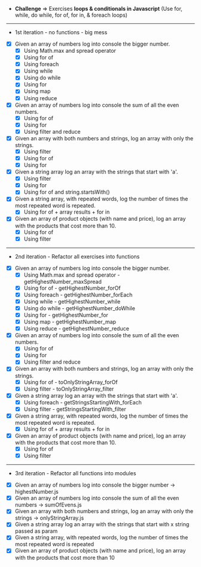 - **Challenge** ⇒ Exercises **loops & conditionals in Javascript** (Use for, while, do while, for of, for in, & foreach loops)

<hr>

- 1st iteration - no functions - big mess
- [x] Given an array of numbers log into console the bigger number.
  - [x] Using Math.max and spread operator
  - [x] Using for of
  - [x] Using foreach
  - [x] Using while
  - [x] Using do while
  - [x] Using for
  - [x] Using map
  - [x] Using reduce
- [x] Given an array of numbers log into console the sum of all the even numbers.
  - [x] Using for of
  - [x] Using for
  - [x] Using filter and reduce
- [x] Given an array with both numbers and strings, log an array with only the strings.
  - [x] Using filter
  - [x] Using for of
  - [x] Using for
- [x] Given a string array log an array with the strings that start with 'a'.
  - [x] Using filter
  - [x] Using for
  - [x] Using for of and string.startsWith()
- [x] Given a string array, with repeated words, log the number of times the most repeated word is repeated. 
  - [x] Using for of + array results + for in
- [x] Given an array of product objects (with name and price), log an array with the products that cost more than 10.
  - [x] Using for of
  - [x] Using filter
<hr>

- 2nd iteration - Refactor all exercises into functions
- [x] Given an array of numbers log into console the bigger number.
  - [x] Using Math.max and spread operator - getHighestNumber_maxSpread
  - [x] Using for of - getHighestNumber_forOf
  - [x] Using foreach - getHighestNumber_forEach
  - [x] Using while - getHighestNumber_while
  - [x] Using do while - getHighestNumber_doWhile
  - [x] Using for - getHighestNumber_for
  - [x] Using map - getHighestNumber_map
  - [x] Using reduce - getHighestNumber_reduce
- [x] Given an array of numbers log into console the sum of all the even numbers.
  - [x] Using for of
  - [x] Using for
  - [x] Using filter and reduce
- [x] Given an array with both numbers and strings, log an array with only the strings.
  - [x] Using for of - toOnlyStringArray_forOf
  - [x] Using filter - toOnlyStringArray_filter
- [x] Given a string array log an array with the strings that start with 'a'.
  - [x] Using foreach - getStringsStartingWith_forEach
  - [x] Using filter - getStringsStartingWith_filter
- [x] Given a string array, with repeated words, log the number of times the most repeated word is repeated. 
  - [x] Using for of + array results + for in
- [x] Given an array of product objects (with name and price), log an array with the products that cost more than 10.
  - [x] Using for of
  - [x] Using filter
<hr>

- 3rd iteration - Refactor all functions into modules
- [x] Given an array of numbers log into console the bigger number -> highestNumber.js 
- [x] Given an array of numbers log into console the sum of all the even numbers -> sumOfEvens.js
- [x] Given an array with both numbers and strings, log an array with only the strings -> onlyStringArray.js
- [x] Given a string array log an array with the strings that start with x string passed as param
- [x] Given a string array, with repeated words, log the number of times the most repeated word is repeated 
- [x] Given an array of product objects (with name and price), log an array with the products that cost more than 10